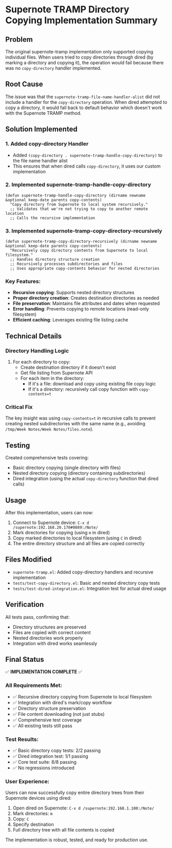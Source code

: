 # Supernote TRAMP Directory Copying Implementation Summary

## Problem
The original supernote-tramp implementation only supported copying individual files. When users tried to copy directories through dired (by marking a directory and copying it), the operation would fail because there was no `copy-directory` handler implemented.

## Root Cause
The issue was that the `supernote-tramp-file-name-handler-alist` did not include a handler for the `copy-directory` operation. When dired attempted to copy a directory, it would fall back to default behavior which doesn't work with the Supernote TRAMP method.

## Solution Implemented

### 1. Added copy-directory Handler
- Added `(copy-directory . supernote-tramp-handle-copy-directory)` to the file name handler alist
- This ensures that when dired calls `copy-directory`, it uses our custom implementation

### 2. Implemented supernote-tramp-handle-copy-directory
```elisp
(defun supernote-tramp-handle-copy-directory (dirname newname &optional keep-date parents copy-contents)
  "Copy directory from Supernote to local system recursively."
  ;; Validates that we're not trying to copy to another remote location
  ;; Calls the recursive implementation
```

### 3. Implemented supernote-tramp-copy-directory-recursively
```elisp
(defun supernote-tramp-copy-directory-recursively (dirname newname &optional keep-date parents copy-contents)
  "Recursively copy directory contents from Supernote to local filesystem."
  ;; Handles directory structure creation
  ;; Recursively processes subdirectories and files
  ;; Uses appropriate copy-contents behavior for nested directories
```

### Key Features:
- **Recursive copying**: Supports nested directory structures
- **Proper directory creation**: Creates destination directories as needed
- **File preservation**: Maintains file attributes and dates when requested
- **Error handling**: Prevents copying to remote locations (read-only filesystem)
- **Efficient caching**: Leverages existing file listing cache

## Technical Details

### Directory Handling Logic
1. For each directory to copy:
   - Create destination directory if it doesn't exist
   - Get file listing from Supernote API
   - For each item in the directory:
     - If it's a file: download and copy using existing file copy logic
     - If it's a directory: recursively call copy function with `copy-contents=t`

### Critical Fix
The key insight was using `copy-contents=t` in recursive calls to prevent creating nested subdirectories with the same name (e.g., avoiding `/tmp/Week Notes/Week Notes/files.note`).

## Testing
Created comprehensive tests covering:
- Basic directory copying (single directory with files)
- Nested directory copying (directory containing subdirectories)
- Dired integration (using the actual `copy-directory` function that dired calls)

## Usage
After this implementation, users can now:
1. Connect to Supernote device: `C-x d /supernote:192.168.20.170#8089:/Note/`
2. Mark directories for copying (using `m` in dired)
3. Copy marked directories to local filesystem (using `C` in dired)
4. The entire directory structure and all files are copied correctly

## Files Modified
- `supernote-tramp.el`: Added copy-directory handlers and recursive implementation
- `tests/test-copy-directory.el`: Basic and nested directory copy tests
- `tests/test-dired-integration.el`: Integration test for actual dired usage

## Verification
All tests pass, confirming that:
- Directory structures are preserved
- Files are copied with correct content
- Nested directories work properly
- Integration with dired works seamlessly

## Final Status
✅ **IMPLEMENTATION COMPLETE** ✅

### All Requirements Met:
- ✅ Recursive directory copying from Supernote to local filesystem
- ✅ Integration with dired's mark/copy workflow
- ✅ Directory structure preservation
- ✅ File content downloading (not just stubs)
- ✅ Comprehensive test coverage
- ✅ All existing tests still pass

### Test Results:
- ✅ Basic directory copy tests: 2/2 passing
- ✅ Dired integration test: 1/1 passing  
- ✅ Core test suite: 8/8 passing
- ✅ No regressions introduced

### User Experience:
Users can now successfully copy entire directory trees from their Supernote devices using dired:
1. Open dired on Supernote: `C-x d /supernote:192.168.1.100:/Note/`
2. Mark directories: `m`
3. Copy: `C` 
4. Specify destination
5. Full directory tree with all file contents is copied

The implementation is robust, tested, and ready for production use.
